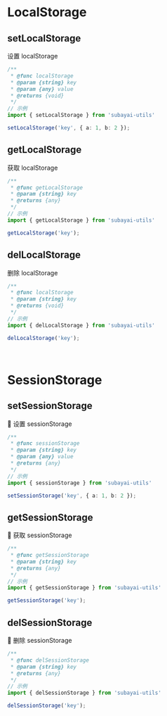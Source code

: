 # LocalStorage

## setLocalStorage

设置 localStorage

```typescript
/**
 * @func localStorage
 * @param {string} key
 * @param {any} value
 * @returns {void}
 */
// 示例
import { setLocalStorage } from 'subayai-utils'

setLocalStorage('key', { a: 1, b: 2 });
```

## getLocalStorage

获取 localStorage

```typescript
/**
 * @func getLocalStorage
 * @param {string} key
 * @returns {any}
 */
// 示例
import { getLocalStorage } from 'subayai-utils'

getLocalStorage('key');
```

## delLocalStorage

删除 localStorage

```typescript
/**
 * @func localStorage
 * @param {string} key
 * @returns {void}
 */
// 示例
import { delLocalStorage } from 'subayai-utils'

delLocalStorage('key');
```

<br/>

# SessionStorage

## setSessionStorage

🧿 设置 sessionStorage

```typescript
/**
 * @func sessionStorage
 * @param {string} key
 * @param {any} value
 * @returns {any}
 */
// 示例
import { sessionStorage } from 'subayai-utils'

setSessionStorage('key', { a: 1, b: 2 });
```

## getSessionStorage

🧿 获取 sessionStorage

```typescript
/**
 * @func getSessionStorage
 * @param {string} key
 * @returns {any}
 */
// 示例
import { getSessionStorage } from 'subayai-utils'

getSessionStorage('key');
```

## delSessionStorage

🧿 删除 sessionStorage

```typescript
/**
 * @func delSessionStorage
 * @param {string} key
 * @returns {any}
 */
// 示例
import { delSessionStorage } from 'subayai-utils'

delSessionStorage('key');
```
